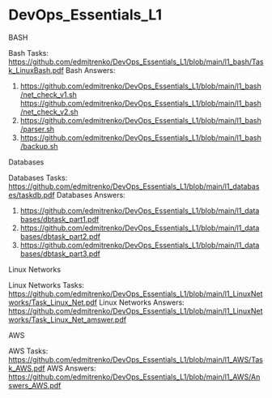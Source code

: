 # DevOps_Essentials_L1

BASH

Bash Tasks:
https://github.com/edmitrenko/DevOps_Essentials_L1/blob/main/l1_bash/Task_LinuxBash.pdf 
Bash Answers:
1) https://github.com/edmitrenko/DevOps_Essentials_L1/blob/main/l1_bash/net_check_v1.sh
   https://github.com/edmitrenko/DevOps_Essentials_L1/blob/main/l1_bash/net_check_v2.sh
2) https://github.com/edmitrenko/DevOps_Essentials_L1/blob/main/l1_bash/parser.sh
3) https://github.com/edmitrenko/DevOps_Essentials_L1/blob/main/l1_bash/backup.sh

Databases

Databases Tasks:
https://github.com/edmitrenko/DevOps_Essentials_L1/blob/main/l1_databases/taskdb.pdf
Databases Answers:
1) https://github.com/edmitrenko/DevOps_Essentials_L1/blob/main/l1_databases/dbtask_part1.pdf 
2) https://github.com/edmitrenko/DevOps_Essentials_L1/blob/main/l1_databases/dbtask_part2.pdf
3) https://github.com/edmitrenko/DevOps_Essentials_L1/blob/main/l1_databases/dbtask_part3.pdf

Linux Networks

Linux Networks Tasks:
https://github.com/edmitrenko/DevOps_Essentials_L1/blob/main/l1_LinuxNetworks/Task_Linux_Net.pdf 
Linux Networks Answers:
https://github.com/edmitrenko/DevOps_Essentials_L1/blob/main/l1_LinuxNetworks/Task_Linux_Net_amswer.pdf 

AWS

AWS Tasks:
https://github.com/edmitrenko/DevOps_Essentials_L1/blob/main/l1_AWS/Task_AWS.pdf
AWS Answers:
https://github.com/edmitrenko/DevOps_Essentials_L1/blob/main/l1_AWS/Answers_AWS.pdf
